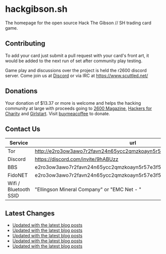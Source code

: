 # hackgibson.sh
The homepage for the open source Hack The Gibson // SH trading card game.


## Contributing

To add your card just submit a pull request with your card's front art, it would be added to the next run of set after community play testing.

Game play and discussions over the project is held the r2600 discord server. Come join us at [Discord](https://discord.com/invite/9hABUzz) or via IRC at https://www.scuttled.net/


## Donations

Your donation of $13.37 or more is welcome and helps the hacking community at large with proceeds going to [2600 Magazine](https://2600.com/), [Hackers for Charity](https://hackersforcharity.org) and [Girlstart](https://girlstart.org).  Visit [buymeacoffee](https://www.buymeacoffee.com/hackgibson.sh) to donate.


## Contact Us

Service | url
-|-
Tor | http://e2ro3ow3awo7r2favn24n65ycc2qmzkoayn5r57e3f56nvjwdcgg32ad.onion
Discord | https://discord.com/invite/9hABUzz
BBS | e2ro3ow3awo7r2favn24n65ycc2qmzkoayn5r57e3f56nvjwdcgg32ad.onion:23
FidoNET | e2ro3ow3awo7r2favn24n65ycc2qmzkoayn5r57e3f56nvjwdcgg32ad.onion:24554
Wifi / Bluetooth SSID | "Ellingson Mineral Company" or "EMC Net - <fidonet address>"

## Latest Changes
<!-- BLOG-POST-LIST:START -->
- [Updated with the latest blog posts](https://github.com/DFW2600/hackgibson.sh/commit/d5f1bb71fcd92f4331297b4db70c63f2bd574a12)
- [Updated with the latest blog posts](https://github.com/DFW2600/hackgibson.sh/commit/e193e9b2382cd9ca36989ea283b454b8f4c07b25)
- [Updated with the latest blog posts](https://github.com/DFW2600/hackgibson.sh/commit/6b260ced752f44c68e0b85c79de40c6bf271b573)
- [Updated with the latest blog posts](https://github.com/DFW2600/hackgibson.sh/commit/d160f430cd04f2bdcf10cbe95c9cc19035f9ad4a)
- [Updated with the latest blog posts](https://github.com/DFW2600/hackgibson.sh/commit/f952849fbf7155c8f261cefd1d1b5f8be52d032c)
<!-- BLOG-POST-LIST:END -->
